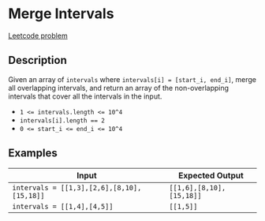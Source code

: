 # Merge Intervals

[Leetcode problem](https://leetcode.com/problems/merge-intervals/description/)

## Description

Given an array of `intervals` where `intervals[i] = [start_i, end_i]`, merge all overlapping intervals, and return an array of the non-overlapping intervals that cover all the intervals in the input.

- `1 <= intervals.length <= 10^4`
- `intervals[i].length == 2`
- `0 <= start_i <= end_i <= 10^4`

## Examples

| Input | Expected Output |
| ----- | --------------- |
| `intervals = [[1,3],[2,6],[8,10],[15,18]]` | `[[1,6],[8,10],[15,18]]` |
| `intervals = [[1,4],[4,5]]` | `[[1,5]]` |
